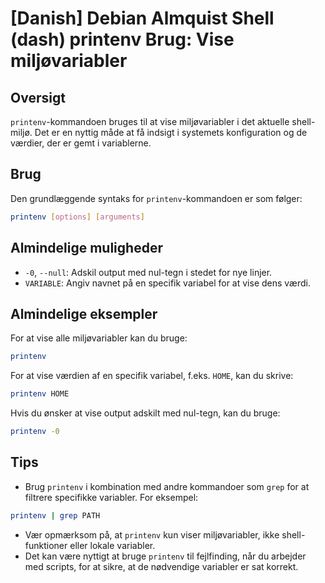 # [Danish] Debian Almquist Shell (dash) printenv Brug: Vise miljøvariabler

## Oversigt
`printenv`-kommandoen bruges til at vise miljøvariabler i det aktuelle shell-miljø. Det er en nyttig måde at få indsigt i systemets konfiguration og de værdier, der er gemt i variablerne.

## Brug
Den grundlæggende syntaks for `printenv`-kommandoen er som følger:

```sh
printenv [options] [arguments]
```

## Almindelige muligheder
- `-0`, `--null`: Adskil output med nul-tegn i stedet for nye linjer.
- `VARIABLE`: Angiv navnet på en specifik variabel for at vise dens værdi.

## Almindelige eksempler
For at vise alle miljøvariabler kan du bruge:

```sh
printenv
```

For at vise værdien af en specifik variabel, f.eks. `HOME`, kan du skrive:

```sh
printenv HOME
```

Hvis du ønsker at vise output adskilt med nul-tegn, kan du bruge:

```sh
printenv -0
```

## Tips
- Brug `printenv` i kombination med andre kommandoer som `grep` for at filtrere specifikke variabler. For eksempel:

```sh
printenv | grep PATH
```

- Vær opmærksom på, at `printenv` kun viser miljøvariabler, ikke shell-funktioner eller lokale variabler.
- Det kan være nyttigt at bruge `printenv` til fejlfinding, når du arbejder med scripts, for at sikre, at de nødvendige variabler er sat korrekt.